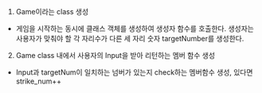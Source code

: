 1. Game이라는 class 생성
- 게임을 시작하는 동시에 클래스 객체를 생성하여 생성자 함수를 호출한다.  생성자는 사용자가 맞춰야 할 각 자리수가 다른 세 자리 숫자 targetNumber를 생성한다.
2. Game class 내에서 사용자의 Input을 받아 리턴하는 멤버 함수 생성
- Input과 targetNum이 일치하는 넘버가 있는지 check하는 멤버함수 생성, 있다면 strike_num++



